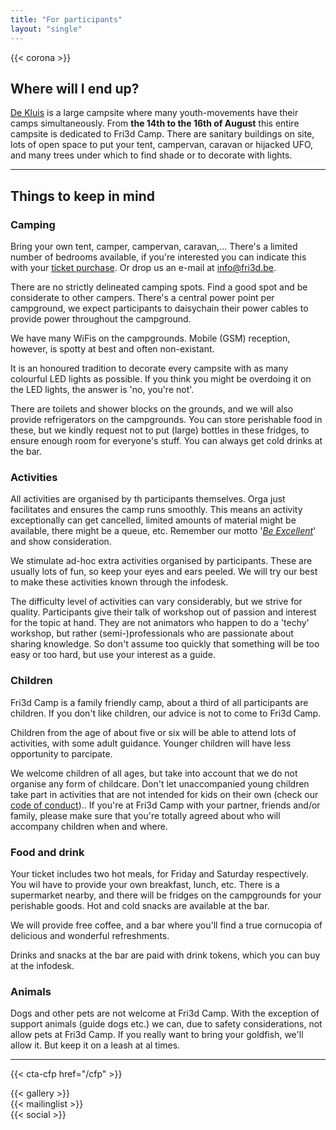 ```yaml
---
title: "For participants"
layout: "single"
---
```

{{< corona >}}

<div class="block--centered">

<h2>Where will I end up?</h2>
<p><a href="https://www.hopper.be/nl/jeugdverblijf/de-kluis">De Kluis</a> is a large campsite where many youth-movements have their camps simultaneously. From <strong>the 14th to the 16th of August</strong> this entire campsite is dedicated to Fri3d Camp. There are sanitary buildings on site, lots of open space to put your tent, campervan, caravan or hijacked UFO, and many trees under which to find shade or to decorate with lights.</p>
</div>
<hr class="gridrule" />

<div class="block--centered">
<h2>Things to keep in mind</h2>
<h3>Camping</h3>
<p>Bring your own tent, camper, campervan, caravan,... There's a limited number of bedrooms available, if you're interested you can indicate this with your <a href="/tickets">ticket purchase</a>. Or drop us an e-mail at <a href="mailto:info@fri3d.be">info@fri3d.be</a>.</p>
<p>There are no strictly delineated camping spots. Find a good spot and be considerate to other campers. There's a central power point per campground, we expect participants to daisychain their power cables to provide power throughout the campground.</p>
<p>We have many WiFis on the campgrounds. Mobile (GSM) reception, however, is spotty at best and often non-existant.</p>
<p>It is an honoured tradition to decorate every campsite with as many colourful LED lights as possible. If you think you might be overdoing it on the LED lights, the answer is 'no, you're not'.</p>
<p>
There are toilets and shower blocks on the grounds, and we will also provide refrigerators on the campgrounds. You can store perishable food in these, but we kindly request not to put (large) bottles in these fridges, to ensure enough room for everyone's stuff. You can always get cold drinks at the bar.</p>
<h3>Activities</h3>
<p>All activities are organised by th participants themselves. Orga just facilitates and ensures the camp runs smoothly. This means an activity exceptionally can get cancelled, limited amounts of material might be available, there might be a queue, etc. Remember our motto '<a href="/deelnemers/excellent"><em>Be Excellent</em></a>' and show consideration.</p>

<p>We stimulate ad-hoc extra activities organised by participants. These are usually lots of fun, so keep your eyes and ears peeled. We will try our best to make these activities known through the infodesk.</p>
<p>The difficulty level of activities can vary considerably, but we strive for quality. Participants give their talk of workshop out of passion and interest for the topic at hand. They are not animators who happen to do a 'techy' workshop, but rather (semi-)professionals who are passionate about sharing knowledge. So don't assume too quickly that something will be too easy or too hard, but use your interest as a guide.</p>
<h3>Children</h3>
<p>Fri3d Camp is a family friendly camp, about a third of all participants are children. If you don't like children, our advice is not to come to Fri3d Camp.</p>
<p>Children from the age of about five or six will be able to attend lots of activities, with some adult guidance. Younger children will have less opportunity to parcipate.</p>
<p>We welcome children of all ages, but take into account that we do not organise any form of childcare. Don't let unaccompanied young children take part in activities that are not intended for kids on their own (check our <a href="/deelnemers/excellent">code of conduct</a>).. If you're at Fri3d Camp with your partner, friends and/or family, please make sure that you're totally agreed about who will accompany children when and where.</p>
<h3>Food and drink</h3>
<p>Your ticket includes two hot meals, for Friday and Saturday respectively. You wil have to provide your own breakfast, lunch, etc. There is a supermarket nearby, and there will be fridges on the campgrounds for your perishable goods. Hot and cold snacks are available at the bar.</p>
<p>We will provide free coffee, and a bar where you'll find a true cornucopia of delicious and wonderful refreshments.</p>
<p>Drinks and snacks at the bar are paid with drink tokens, which you can buy at the infodesk.</p>
<h3>Animals</h3>
<p>Dogs and other pets are not welcome at Fri3d Camp. With the exception of support animals (guide dogs etc.) we can, due to safety considerations, not allow pets at Fri3d Camp. If you really want to bring your goldfish, we'll allow it. But keep it on a leash at al times.</p>
</div>

<hr class="gridrule" />

{{< cta-cfp href="/cfp" >}}

<div class="block--centered">
{{< gallery >}}
</div>

<div class="block--centered">
{{< mailinglist >}}
</div>
<div class="block--centered">
{{< social >}}
</div>

